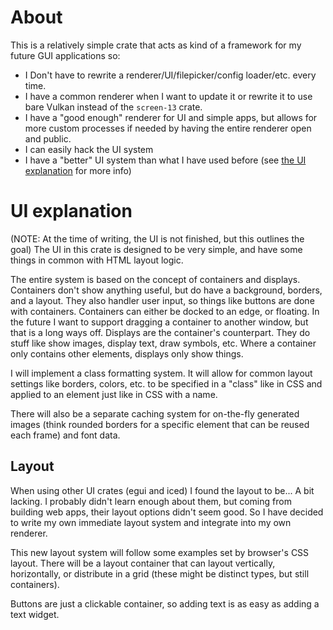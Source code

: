 # About
This is a relatively simple crate that acts as kind of a framework for my future GUI applications
so:
- I Don't have to rewrite a renderer/UI/filepicker/config loader/etc. every time.
- I have a common renderer when I want to update it or rewrite it to use bare Vulkan
    instead of the `screen-13` crate.
- I have a "good enough" renderer for UI and simple apps, but allows for more custom processes if
    needed by having the entire renderer open and public.
- I can easily hack the UI system
- I have a "better" UI system than what I have used before (see
    [the UI explanation](#ui-explanation) for more info)

# UI explanation
(NOTE: At the time of writing, the UI is not finished, but this outlines the goal)
The UI in this crate is designed to be very simple, and have some things in common with HTML layout
logic.

The entire system is based on the concept of containers and displays.
Containers don't show anything useful, but do have a background, borders, and a layout. They also
handler user input, so things like buttons are done with containers. Containers can either be docked
to an edge, or floating. In the future I want to support dragging a container to another window, but
that is a long ways off.
Displays are the container's counterpart. They do stuff like show images, display text, draw
symbols, etc. Where a container only contains other elements, displays only show things.

I will implement a class formatting system. It will allow for common layout settings like borders,
colors, etc. to be specified in a "class" like in CSS and applied to an element just like in CSS
with a name.

There will also be a separate caching system for on-the-fly generated images (think rounded borders
for a specific element that can be reused each frame) and font data.

## Layout
When using other UI crates (egui and iced) I found the layout to be... A bit lacking. I probably
didn't learn enough about them, but coming from building web apps, their layout options didn't seem
good. So I have decided to write my own immediate layout system and integrate into my own renderer.

This new layout system will follow some examples set by browser's CSS layout. There will be a layout
container that can layout vertically, horizontally, or distribute in a grid (these might be distinct
types, but still containers).

Buttons are just a clickable container, so adding text is as easy as adding a text widget.
